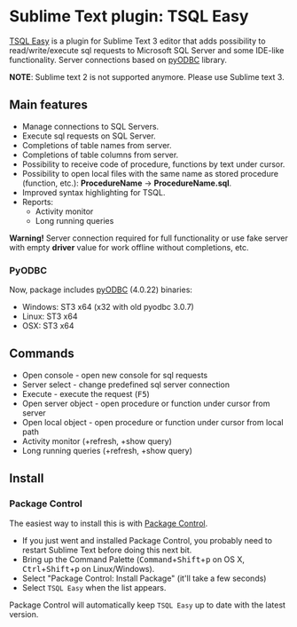 # Sublime Text plugin: TSQL Easy

[TSQL Easy](https://github.com/tosher/TSQLEasy) is a plugin for Sublime Text 3 editor that adds possibility to read/write/execute sql requests to Microsoft SQL Server and some IDE-like functionality.
Server connections based on [pyODBC](https://code.google.com/p/pyodbc/) library.

**NOTE**: Sublime text 2 is not supported anymore. Please use Sublime text 3.

## Main features
* Manage connections to SQL Servers.
* Execute sql requests on SQL Server.
* Completions of table names from server.
* Completions of table columns from server.
* Possibility to receive code of procedure, functions by text under cursor.
* Possibility to open local files with the same name as stored procedure (function, etc.): **ProcedureName** -> **ProcedureName.sql**.
* Improved syntax highlighting for TSQL.
* Reports: 
    - Activity monitor
    - Long running queries

**Warning!** Server connection required for full functionality or use fake server with empty **driver** value for work offline without completions, etc.

### PyODBC
Now, package includes [pyODBC](https://code.google.com/p/pyodbc/) (4.0.22) binaries:

* Windows: ST3 x64 (x32 with old pyodbc 3.0.7)
* Linux: ST3 x64
* OSX: ST3 x64

## Commands
* Open console - open new console for sql requests
* Server select - change predefined sql server connection
* Execute - execute the request (<kbd>F5</kbd>)
* Open server object - open procedure or function under cursor from server
* Open local object - open procedure or function under cursor from local path
* Activity monitor (+refresh, +show query)
* Long running queries (+refresh, +show query)

## Install

### Package Control
The easiest way to install this is with [Package Control](http://wbond.net/sublime\_packages/package\_control).

 * If you just went and installed Package Control, you probably need to restart Sublime Text before doing this next bit.
 * Bring up the Command Palette (<kbd>Command</kbd>+<kbd>Shift</kbd>+<kbd>p</kbd> on OS X, <kbd>Ctrl</kbd>+<kbd>Shift</kbd>+<kbd>p</kbd> on Linux/Windows).
 * Select "Package Control: Install Package" (it'll take a few seconds)
 * Select `TSQL Easy` when the list appears.

Package Control will automatically keep `TSQL Easy` up to date with the latest version.
